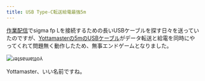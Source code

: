 ```yaml
---
title: USB Type-C転送給電最強5m
---
```

[作業配信](https://www.youtube.com/c/r7kamura)でsigma fp Lを接続するための長いUSBケーブルを探す日々を送っていたのですが、[Yottamasterの5mのUSBケーブル](https://www.amazon.co.jp/dp/B09Y1BY75P)がデータ転送と給電を同時にやってくれて問題無く動作したため、無事エンドゲームとなりました。

![](https://lh3.googleusercontent.com/docs/ADP-6oFZg02tKlSRft6hoxZwC3gLWaGGRDt6cRgTA1g9e56gphmOP-8ddsWmK-k0qAuCqf0kWS_Qm9GUoyBIwekUYTlOo60ti37E2qC9tfKYQA-_t5uVJKItzU7Bcc9QKJFyyH4aVQ5X7NQ9bGdKMegqF6oZ9FWec929qfc0qkVWEgkJb0_iCEzVAbZhddHFu77K99_UHGJ-cdRdNrKuA9ivpBG2sJgS6gsAnHBB_96b-vDIgc_KCbnruaotSjzn2xkjVPIuie8HT5n3Yphv9SVBzE-3YsxgArwCDP2qKopa_gMvFDrmV1LzA9mjgEnSt7S3Nq8s6LHpldL2PyYilvvoAV6SYO3WYx2fwHXCZ6WVai5lnK1geGOCPKjHldV5ECbYGgyMbek72KjzNn6qTtVzgpSzc_yaM0Ssrgot-lSEqJHTBozwcSSotapxb86DaT_SdkeY3Dct_EHBJC1nHcnwDUuX6YQSBaZEXRDtPxLK4LJyAr3exSIHRAI5cVXT4y9Ct_PFH9fD2cjwXHBGmOs_lUAN3t4B93ELbVOMYZyMwLHOxHaLuC1CJHgxkW_djWR4NlYJbxfmwiUQOUlQAc4AAe8Vch4OA3M_x88WsyU4Sv6KpksAaqJwrQPTNm_aC8QYfsZyqYpTTRg6JEN0I_7Bh1hjcHU1dE-nSqar_iOWvPGrcPTBnS5LmzOjN_HUe9DByMiNOGYGnVHAUVKvtk73U2CdFNfn0kDw8tYiBZQt2sMKA4whNrpNllQoGCNGDOyiroVXIHeC7MGIBZETeYS94sdqMdG2NVUTe9AwGj-VrSD5EuWZpIbozX74ZZ1bCFKkD4YAsFA6hKMVUDmxJvosEGJgI0YNLAkME5Fg0W3UTJo5TegjkxUGSqOYlPe0eMBETIHhiQacTnkROQTPIlPys74uVU_ayxg2CGCuv8otG41FXzRUq6CFetVryYKaIDo_RBbygC_nTEobKcCK5wgRNp3A7a-ExFwMPZeGbjsm2gYBI4m8uZ8dPxO6FO9140mtC1Br2qXQ7S13hx8aT2-_NVHIdKssx2d4Syywi4Eli4JdEbzmYP4mtZON4T1vYtZGLyANRm-5o6agxcnuZNuw-ofrEuhZtSvW0bt0zddf1FXp0gDI52Aozd-HQoclY_M6IT1tlinwi4XA6HTSNhjKsUhCHG2l1EkjDqJZRfkQTV5cGPFMnsgxYXd5fgXW6y05JWhzkqOBuDb2lq2kVXv7gEt3qDhgshMFr550sCFoZZ2S0Y__mQ "ɹǝʇsɐɯɐʇʇo⅄")

Yottamaster、いい名前ですね。
